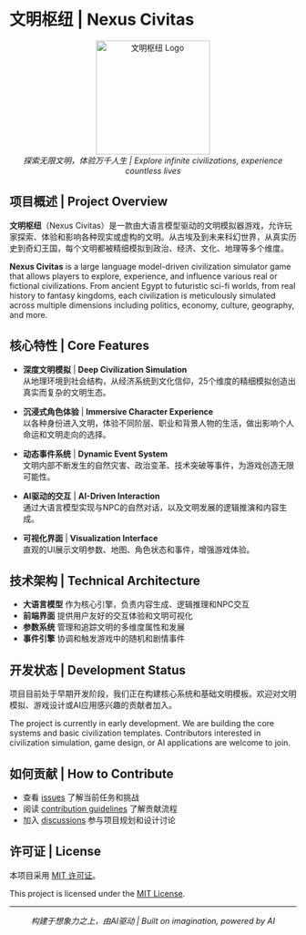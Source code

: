 # 文明枢纽 | Nexus Civitas

<p align="center">
  <img src="assets/images/logo.png" alt="文明枢纽 Logo" width="200"/>
  <br>
  <em>探索无限文明，体验万千人生 | Explore infinite civilizations, experience countless lives</em>
</p>

## 项目概述 | Project Overview

**文明枢纽**（Nexus Civitas）是一款由大语言模型驱动的文明模拟器游戏，允许玩家探索、体验和影响各种现实或虚构的文明。从古埃及到未来科幻世界，从真实历史到奇幻王国，每个文明都被精细模拟到政治、经济、文化、地理等多个维度。

**Nexus Civitas** is a large language model-driven civilization simulator game that allows players to explore, experience, and influence various real or fictional civilizations. From ancient Egypt to futuristic sci-fi worlds, from real history to fantasy kingdoms, each civilization is meticulously simulated across multiple dimensions including politics, economy, culture, geography, and more.

## 核心特性 | Core Features

- **深度文明模拟** | **Deep Civilization Simulation**  
  从地理环境到社会结构，从经济系统到文化信仰，25个维度的精细模拟创造出真实而复杂的文明生态。
  
- **沉浸式角色体验** | **Immersive Character Experience**  
  以各种身份进入文明，体验不同阶层、职业和背景人物的生活，做出影响个人命运和文明走向的选择。

- **动态事件系统** | **Dynamic Event System**  
  文明内部不断发生的自然灾害、政治变革、技术突破等事件，为游戏创造无限可能性。

- **AI驱动的交互** | **AI-Driven Interaction**  
  通过大语言模型实现与NPC的自然对话，以及文明发展的逻辑推演和内容生成。

- **可视化界面** | **Visualization Interface**  
  直观的UI展示文明参数、地图、角色状态和事件，增强游戏体验。

## 技术架构 | Technical Architecture

- **大语言模型** 作为核心引擎，负责内容生成、逻辑推理和NPC交互
- **前端界面** 提供用户友好的交互体验和文明可视化
- **参数系统** 管理和追踪文明的多维度属性和发展
- **事件引擎** 协调和触发游戏中的随机和剧情事件

## 开发状态 | Development Status

项目目前处于早期开发阶段，我们正在构建核心系统和基础文明模板。欢迎对文明模拟、游戏设计或AI应用感兴趣的贡献者加入。

The project is currently in early development. We are building the core systems and basic civilization templates. Contributors interested in civilization simulation, game design, or AI applications are welcome to join.

## 如何贡献 | How to Contribute

- 查看 [issues](../../issues) 了解当前任务和挑战
- 阅读 [contribution guidelines](CONTRIBUTING.md) 了解贡献流程
- 加入 [discussions](../../discussions) 参与项目规划和设计讨论

## 许可证 | License

本项目采用 [MIT 许可证](LICENSE)。

This project is licensed under the [MIT License](LICENSE).

---

<p align="center">
  <em>构建于想象力之上，由AI驱动 | Built on imagination, powered by AI</em>
</p>

